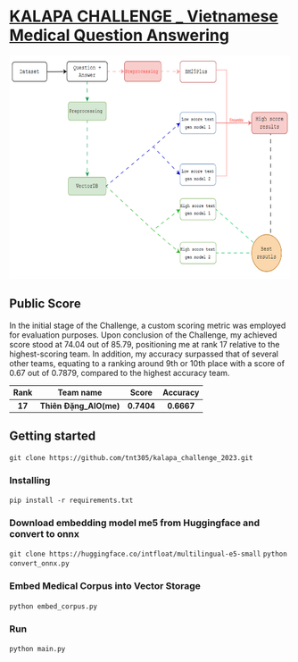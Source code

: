 # [KALAPA CHALLENGE _ Vietnamese Medical Question Answering](https://challenge.kalapa.vn/portal/vietnamese-medical-question-answering/leaderboard)

<p align="center">
 <img src="fig/visual.png" width="800" height="400">
</p>

## Public Score

In the initial stage of the Challenge, a custom scoring metric was employed for evaluation purposes. Upon conclusion of the Challenge, my achieved score stood at 74.04 out of 85.79, positioning me at rank 17 relative to the highest-scoring team. In addition, my accuracy surpassed that of several other teams, equating to a ranking around 9th or 10th place with a score of 0.67 out of 0.7879, compared to the highest accuracy team.

| **Rank**            |        **Team name**          |             **Score**              |           **Accuracy**       |    
|:-------------------:|:-----------------------------:|:----------------------------:|:---------------------------------:|
| **17** |**Thiên Đặng_AIO(me)** |   **0.7404**   | **0.6667** |


## Getting started
```
git clone https://github.com/tnt305/kalapa_challenge_2023.git
```
### Installing
`pip install -r requirements.txt`

### Download embedding model me5 from Huggingface and convert to onnx
`git clone https://huggingface.co/intfloat/multilingual-e5-small`
`python convert_onnx.py`

### Embed Medical Corpus into Vector Storage
`python embed_corpus.py`

### Run
`python main.py`
